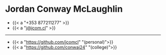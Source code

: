 # Jordan Conway McLaughlin

- {{< a "+353 877211277" >}}
- {{< a "j@jcom.cl" >}}

---

- {{< a "https://github.com/jcomcl" "(personal)">}}
- {{< a "https://github.com/conwaj24" "(college)">}}
